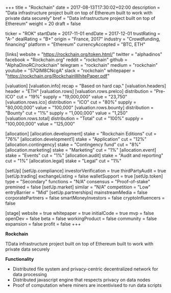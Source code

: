 +++
title = "Rockchain"
date = 2017-08-13T17:30:02+02:00
description = "Data infrastructure project built on top of Ethereum built to work with private data securely"
bref = "Data infrastructure project built on top of Ethereum"
weight = 20
draft = false

ticker = "ROK"
startDate = 2017-11-01
endDate = 2017-12-01
trustRating = "A-"
dealRating = "B+"
origin = "France, 2017"
industry = "Crowdfunding, financing"
platform = "Ethereum"
currencyAccepted = "BTC, ETH"

[links]
  website = "https://rockchain.org/token.html/"
  twitter = "alphadinos"
  facebook = "Rockchain.org"
  reddit = "rockchain"
  github = "AlphaDinoRC/rockchain"
  telegram = "rockchain"
  medium = "rockchain"
  youtube = "57QIM8CNcgA"
  slack = "rockchain"
  whitepaper = "https://rockchain.org/RockchainWhitePaper.pdf"

[valuation]
  [valuation.info]
    recap = "Based on hard cap."
  [valuation.headers]
    header = "ETH"
  [valuation.rows]
    [valuation.rows.preIco]
      distribution = "Pre-ICO"
      cut = "19%"
      supply = "19,000,000"
      value = "23,750"
    [valuation.rows.ico]
      distribution = "ICO"
      cut = "80%"
      supply = "80,000,000"
      value = "100,000"
    [valuation.rows.bounty]
      distribution = "Bounty"
      cut = "1%"
      supply = "1,000,000"
      value = "1,250"
    [valuation.rows.total]
      distribution = "Total"
      cut = "100%"
      supply = "100,000,000"
      value = "125,000"

[allocation]
  [allocation.development]
    stake = "Rockchain Editions"
    cut = "76%"
  [allocation.development1]
    stake = "Application"
    cut = "12%"
  [allocation.contingency]
    stake = "Contingency fund"
    cut = "8%"
  [allocation.marketing]
    stake = "Marketing"
    cut = "1%"
  [allocation.event]
    stake = "Events"
    cut = "1%"
  [allocation.audit]
    stake = "Audit and reporting"
    cut = "1%"
  [allocation.legal]
    stake = "Legal"
    cut = "1%"

[setUp]
  [setUp.compliance]
    investorVerification = true
    thirdPartyAudit = true
  [setUp.trading]
    exchangeListing = false
    walletSupport = true
  [setUp.token]
    type = "Secondary"
    functions = "N/A"
    consensus = "Proof-of-stake"
    premined = false
  [setUp.market]
    similar = "N/A"
    competition = "Low"
    entryBarrier = "Mid"
  [setUp.partnerships]
    mainstreamMedia = false
    corporatePartners = false
    smartMoneyInvestors = false
    cryptoInfluencers = false

[stage]
  website = true
  whitepaper = true
  initialCode = true
  mvp = false
  openDev = false
  beta = false
  workingProduct = false
  community = false
  expansion = false
  profit = false
+++

**Rockchain**

TData infrastructure project built on top of Ethereum built to work with private data securely

**Functionality**

* Distributed file system and privacy-centric decentralized network for data processing
* Distributed javascript engine that respects privacy on data nodes
* Proof of computation where miners are incentivised to run data scripts
